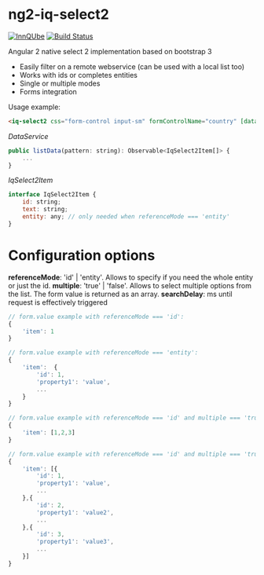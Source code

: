 # ng2-iq-select2

[![InnQUbe](http://www.innqube.com/powered-by-innqube.png)](http://www.innqube.com/)
[![Build Status](https://travis-ci.org/Innqube/ng2-iq-select2.svg?branch=master)](https://travis-ci.org/Innqube/ng2-iq-select2)

Angular 2 native select 2 implementation based on bootstrap 3

* Easily filter on a remote webservice (can be used with a local list too)
* Works with ids or completes entities
* Single or multiple modes
* Forms integration

Usage example:

```html
<iq-select2 css="form-control input-sm" formControlName="country" [dataCallback]="dataService.listData" referenceMode='id' [multiple]='true' [searchDelay]="200"></iq-select2>
```

*DataService*
```javascript
public listData(pattern: string): Observable<IqSelect2Item[]> {
    ...
}
```

*IqSelect2Item*
```javascript
interface IqSelect2Item {
    id: string;
    text: string;
    entity: any; // only needed when referenceMode === 'entity'
}
```

Configuration options
=====================

**referenceMode**: 'id' | 'entity'. Allows to specify if you need the whole entity or just the id.
**multiple**: 'true' | 'false'. Allows to select multiple options from the list. The form value is returned as an array.
**searchDelay**: ms until request is effectively triggered

```javascript
// form.value example with referenceMode === 'id':
{
    'item': 1
}

// form.value example with referenceMode === 'entity':
{
    'item':  {
        'id': 1,
        'property1': 'value',
        ...
    }
}

// form.value example with referenceMode === 'id' and multiple === 'true':
{
    'item': [1,2,3]
}

// form.value example with referenceMode === 'id' and multiple === 'true':
{
    'item': [{
        'id': 1,
        'property1': 'value',
        ...
    },{
        'id': 2,
        'property1': 'value2',
        ...
    },{
        'id': 3,
        'property1': 'value3',
        ...
    }]
}

```
